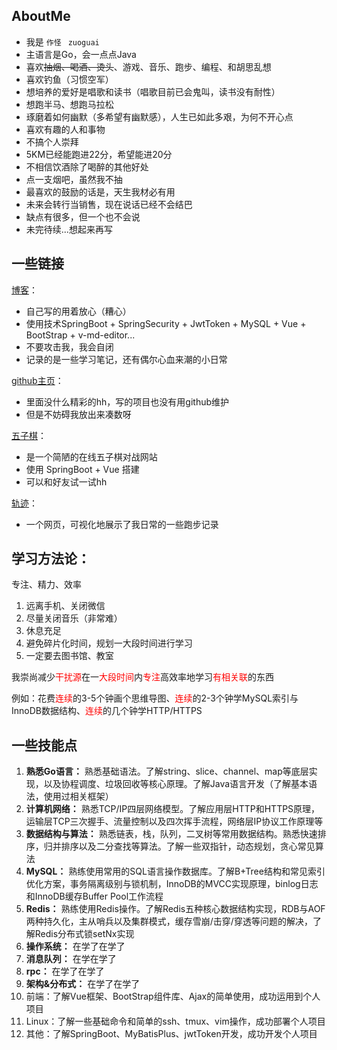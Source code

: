 



## AboutMe

* 我是 `作怪 ` `zuoguai`
* 主语言是Go，会一点点Java
* 喜欢~~抽烟、喝酒、烫头~~、游戏、音乐、跑步、编程、和胡思乱想
* 喜欢钓鱼（习惯空军）
* 想培养的爱好是唱歌和读书（唱歌目前已会鬼叫，读书没有耐性）
* 想跑半马、想跑马拉松
* 琢磨着如何幽默（多希望有幽默感），人生已如此多艰，为何不开心点
* 喜欢有趣的人和事物
* 不搞个人崇拜
* 5KM已经能跑进22分，希望能进20分
* 不相信饮酒除了喝醉的其他好处
* 点一支烟吧，虽然我不抽
* 最喜欢的鼓励的话是，天生我材必有用
* 未来会转行当销售，现在说话已经不会结巴
* 缺点有很多，但一个也不会说
* 未完待续...想起来再写



## 一些链接

[博客](https://zuoguai.github.io)：

* 自己写的用着放心（糟心）
* 使用技术SpringBoot + SpringSecurity + JwtToken + MySQL + Vue + BootStrap + v-md-editor...
* 不要攻击我，我会自闭
* 记录的是一些学习笔记，还有偶尔心血来潮的小日常

[github主页](https://github.com/zuoguai)：

* 里面没什么精彩的hh，写的项目也没有用github维护
* 但是不妨碍我放出来凑数呀

[五子棋](https://fir.alowlife.com)：

* 是一个简陋的在线五子棋对战网站
* 使用 SpringBoot + Vue 搭建
* 可以和好友试一试hh

[轨迹](https://run.zuoguai.xyz)：

* 一个网页，可视化地展示了我日常的一些跑步记录

## 学习方法论：

专注、精力、效率

1. 远离手机、关闭微信
2. 尽量关闭音乐（非常难）
3. 休息充足
4. 避免碎片化时间，规划一大段时间进行学习
5. 一定要去图书馆、教室

我崇尚减少<a style="color:red">干扰源</a>在一<a style="color:red">大段时间</a>内<a style="color:red">专注</a>高效率地学习<a style="color:red">有相关联</a>的东西

例如：花费<a style="color:red">连续</a>的3-5个钟画个思维导图、<a style="color:red">连续</a>的2-3个钟学MySQL索引与InnoDB数据结构、<a style="color:red">连续</a>的几个钟学HTTP/HTTPS







## 一些技能点

1. **熟悉Go语言：** 熟悉基础语法。了解string、slice、channel、map等底层实现，以及协程调度、垃圾回收等核心原理。了解Java语言开发（了解基本语法，使用过相关框架）
2. **计算机网络：** 熟悉TCP/IP四层网络模型。了解应用层HTTP和HTTPS原理，运输层TCP三次握手、流量控制以及四次挥手流程，网络层IP协议工作原理等
3. **数据结构与算法：** 熟悉链表，栈，队列，二叉树等常用数据结构。熟悉快速排序，归并排序以及二分查找等算法。了解一些双指针，动态规划，贪心常见算法
4. **MySQL：** 熟练使用常用的SQL语言操作数据库。了解B+Tree结构和常见索引优化方案，事务隔离级别与锁机制，InnoDB的MVCC实现原理，binlog日志和InnoDB缓存Buffer Pool工作流程
5. **Redis：** 熟练使用Redis操作。了解Redis五种核心数据结构实现，RDB与AOF两种持久化，主从哨兵以及集群模式，缓存雪崩/击穿/穿透等问题的解决，了解Redis分布式锁setNx实现
6. **操作系统：** 在学了在学了
7. **消息队列：** 在学在学了
8. **rpc：** 在学了在学了
9. **架构&分布式：** 在学了在学了
10. 前端：了解Vue框架、BootStrap组件库、Ajax的简单使用，成功运用到个人项目
11. Linux：了解一些基础命令和简单的ssh、tmux、vim操作，成功部署个人项目 
12. 其他：了解SpringBoot、MyBatisPlus、jwtToken开发，成功开发个人项目 





